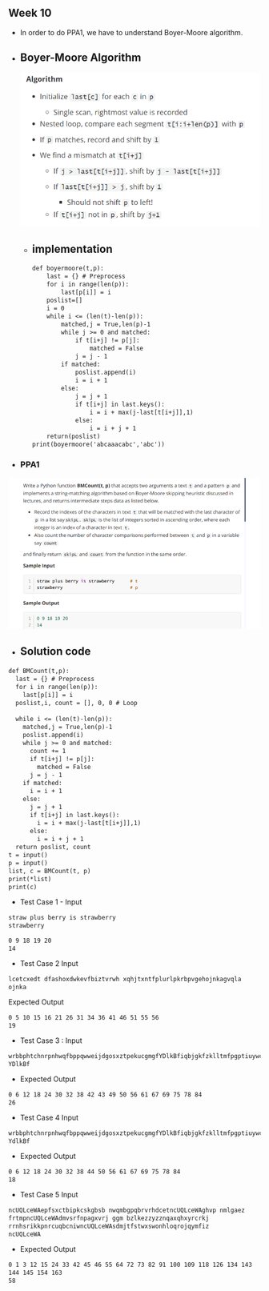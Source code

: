 ## Week 10 

  - In order to do PPA1, we have to understand Boyer-Moore algorithm.
  - ## Boyer-Moore Algorithm
    ![](2022-12-13-13-12-32.png)
    - ## implementation

      ```
      def boyermoore(t,p):
          last = {} # Preprocess
          for i in range(len(p)):
              last[p[i]] = i
          poslist=[]
          i = 0
          while i <= (len(t)-len(p)):
              matched,j = True,len(p)-1
              while j >= 0 and matched:
                  if t[i+j] != p[j]:
                      matched = False
                  j = j - 1
              if matched:
                  poslist.append(i)
                  i = i + 1
              else:
                  j = j + 1
                  if t[i+j] in last.keys():
                      i = i + max(j-last[t[i+j]],1)
                  else:
                      i = i + j + 1
          return(poslist)
      print(boyermoore('abcaaacabc','abc'))
      ```


- ### PPA1
![](2022-12-13-12-39-05.png)

-   ## Solution code
```
def BMCount(t,p):
  last = {} # Preprocess
  for i in range(len(p)):
    last[p[i]] = i
  poslist,i, count = [], 0, 0 # Loop
  
  while i <= (len(t)-len(p)):
    matched,j = True,len(p)-1
    poslist.append(i)
    while j >= 0 and matched:
      count += 1 
      if t[i+j] != p[j]:
        matched = False
      j = j - 1
    if matched:
      i = i + 1
    else:
      j = j + 1
      if t[i+j] in last.keys():
        i = i + max(j-last[t[i+j]],1)
      else:
        i = i + j + 1
  return poslist, count
t = input()
p = input()
list, c = BMCount(t, p)
print(*list)
print(c)
```

- Test Case 1 - Input

```
straw plus berry is strawberry
strawberry
```
```
0 9 18 19 20
14
```

- Test Case 2
Input
```
lcetcxedt dfashoxdwkevfbiztvrwh xqhjtxntfplurlpkrbpvgehojnkagvqla
ojnka

```
Expected Output

```
0 5 10 15 16 21 26 31 34 36 41 46 51 55 56
19
```
- Test Case 3 : Input
```
wrbbphtchnrpnhwqfbppqwweijdgosxztpekucgmgfYDlkBfiqbjgkfzklltmfpgptiuywcpkdzwdbmylptppeaash
YDlkBf
```
- Expected Output

```
0 6 12 18 24 30 32 38 42 43 49 50 56 61 67 69 75 78 84
26
```
- Test Case 4 Input
```
wrbbphtchnrpnhwqfbppqwweijdgosxztpekucgmgfYDlkBfiqbjgkfzklltmfpgptiuywcpkdzwdbmylptppeaash
YdlkBf
```
- Expected Output
```
0 6 12 18 24 30 32 38 44 50 56 61 67 69 75 78 84
18
```
- Test Case 5 Input
```
ncUQLceWAepfsxctbipkcskgbsb nwqmbgpqbrvrhdcetncUQLceWAghvp nmlgaez frtmpncUQLceWAdmvsrfnpagxvrj ggm bzlkezzyzznqaxqhxyrcrkj rrnhsrikkpnrcuqbcniwncUQLceWAsdmjtfstwxswonhloqrojqymfiz
ncUQLceWA
```
- Expected Output
```
0 1 3 12 15 24 33 42 45 46 55 64 72 73 82 91 100 109 118 126 134 143 144 145 154 163
58
```
